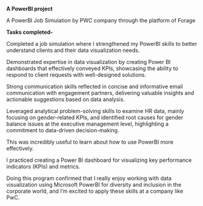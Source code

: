**A PowerBI project**

A PowerBI Job Simulation by PWC company through the platform of Forage

**Tasks completed-**

Completed a job simulation where I strengthened my PowerBI skills to better understand clients and their data visualization needs.

Demonstrated expertise in data visualization by creating Power BI dashboards that effectively conveyed KPIs, showcasing the ability to respond to client requests with well-designed solutions.

Strong communication skills reflected in concise and informative email communication with engagement partners, delivering valuable insights and actionable suggestions based on data analysis.

Leveraged analytical problem-solving skills to examine HR data, mainly focusing on gender-related KPIs, and identified root causes for gender balance issues at the executive management level, highlighting a commitment to data-driven decision-making.


This was incredibly useful to learn about how to use PowerBI more effectively.

I practiced creating a Power BI dashboard for visualizing key performance indicators (KPIs) and metrics.

Doing this program confirmed that I really enjoy working with data visualization using Microsoft PowerBI for diversity and inclusion in the corporate world, and I’m excited to apply these skills at a company like PwC.
